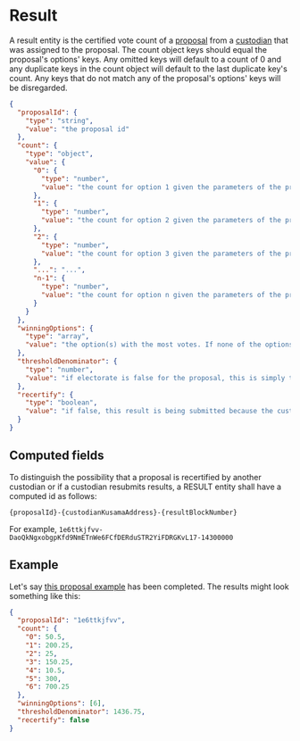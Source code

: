 # Result

A result entity is the certified vote count of a [proposal](./proposal.md) from a [custodian](./custodian.md) that was assigned to the proposal. The count object keys should equal the proposal's options' keys. Any omitted keys will default to a count of 0 and any duplicate keys in the count object will default to the last duplicate key's count. Any keys that do not match any of the proposal's options' keys will be disregarded.

```json
{
  "proposalId": {
    "type": "string",
    "value": "the proposal id"
  },
  "count": {
    "type": "object",
    "value": {
      "0": {
        "type": "number",
        "value": "the count for option 1 given the parameters of the proposal. Note, the keys to the count values must equal the keys of the proposal options. Any duplicate keys will cause JSON.parse() to default to the last duplicate key-value pair in the object."
      },
      "1": {
        "type": "number",
        "value": "the count for option 2 given the parameters of the proposal."
      },
      "2": {
        "type": "number",
        "value": "the count for option 3 given the parameters of the proposal."
      },
      "...": "...",
      "n-1": {
        "type": "number",
        "value": "the count for option n given the parameters of the proposal."
      }
    }
  },
  "winningOptions": {
    "type": "array",
    "value": "the option(s) with the most votes. If none of the options meet the passingThreshold, this should be an empty array. More than one value implies a tie."
  },
  "thresholdDenominator": {
    "type": "number",
    "value": "if electorate is false for the proposal, this is simply the sum of all options' counts. If electorate is true and the proposal's nftWeight is true, this value should be the number unburned NFTs in all of the collections in the proposal's collections array. If electorate is true and nftWeight is false, this value should be the number of unique NFT holders across all of the collections in the proposal's collecitons array."
  },
  "recertify": {
    "type": "boolean",
    "value": "if false, this result is being submitted because the custodian was originally assigned to the proposal. If true, the custodian was assigned to recertify the proposal."
  }
}
```

## Computed fields

To distinguish the possibility that a proposal is recertified by another custodian or if a custodian resubmits results, a RESULT entity shall have a computed id
as follows:

`{proposalId}-{custodianKusamaAddress}-{resultBlockNumber}`

For example, `1e6ttkjfvv-DaoQkNgxobgpKfd9NmETnWe6FCfDERduSTR2YiFDRGKvL17-14300000`

## Example

Let's say [this proposal example](proposal.md#example) has been completed. The results might look something like this:

```json
{
  "proposalId": "1e6ttkjfvv",
  "count": {
    "0": 50.5,
    "1": 200.25,
    "2": 25,
    "3": 150.25,
    "4": 10.5,
    "5": 300,
    "6": 700.25
  },
  "winningOptions": [6],
  "thresholdDenominator": 1436.75,
  "recertify": false
}
```
